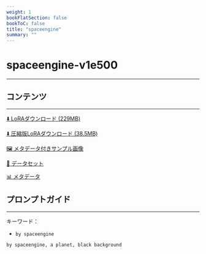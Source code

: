 ```yaml
---
weight: 1
bookFlatSection: false
bookToC: false
title: "spaceengine"
summary: ""
---
```


<!--markdownlint-disable MD025 MD033 -->

# spaceengine-v1e500

---

## コンテンツ

---

[⬇️ LoRAダウンロード (229MB)](https://huggingface.co/k4d3/yiff_toolkit/resolve/main/ponyxl_loras/spaceengine-v1e500.safetensors?download=true)

[⬇️ 圧縮版LoRAダウンロード (38.5MB)](https://huggingface.co/k4d3/yiff_toolkit/resolve/main/ponyxl_loras_shrunk_2/spaceengine-v1e500_frockpt1_th-3.55.safetensors?download=true)

[🖼️ メタデータ付きサンプル画像](https://huggingface.co/k4d3/yiff_toolkit/tree/main/static/{})

[📐 データセット](https://huggingface.co/datasets/k4d3/furry/tree/main/by_spaceengine)

[📊 メタデータ](https://huggingface.co/k4d3/yiff_toolkit/raw/main/ponyxl_loras/spaceengine-v1e500.json)

## プロンプトガイド

---

キーワード：

- `by spaceengine`

```md
by spaceengine, a planet, black background
```
